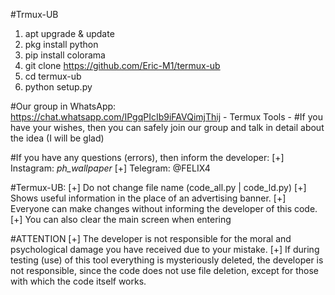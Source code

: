 #Trmux-UB
1. apt upgrade & update 
2. pkg install python
3. pip install colorama
4. git clone https://github.com/Eric-M1/termux-ub
5. cd termux-ub
6. python setup.py

#Our group in WhatsApp: https://chat.whatsapp.com/IPgqPIcIb9iFAVQimjThij - Termux Tools - 
#If you have your wishes, then you can safely join our group and talk in detail about the idea (I will be glad)

#If you have any questions (errors), then inform the developer:
[+] Instagram: _ph_wallpaper_
[+] Telegram: @FELIX4

#Termux-UB:
[+] Do not change file name (code_all.py | code_ld.py)
[+] Shows useful information in the place of an advertising banner.
[+] Everyone can make changes without informing the developer of this code.
[+] You can also clear the main screen when entering

#ATTENTION
[+] The developer is not responsible for the moral and psychological damage you have received due to your mistake.
[+] If during testing (use) of this tool everything is mysteriously deleted, the developer is not responsible, since the code does not use file deletion, except for those with which the code itself works.